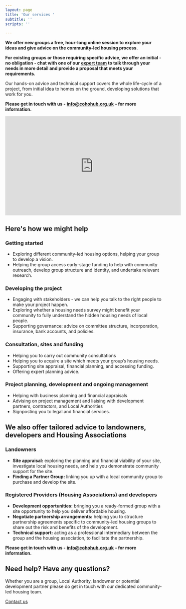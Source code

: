 ```yaml
---
layout: page
title: 'Our services '
subtitle: ''
scripts: ''

---
```

**We offer new groups a free, hour-long online session to explore your ideas and give advice on the community-led housing process.**

**For existing groups or those requiring specific advice, we offer an initial - no obligation - chat with one of our** [**expert team**](/about-us/our-people/) **to talk through your needs in more detail and provide a proposal that meets your requirements.**

Our hands-on advice and technical support covers the whole life-cycle of a project, from initial idea to homes on the ground, developing solutions that work for you.

**Please get in touch with us -** [**info@cohohub.org.uk**](mailto:info@cohohub.org.uk) **- for more information.**

<iframe width="560" height="315" src="https://www.youtube.com/embed/cSXPj93ZJyI" frameborder="0" allow="accelerometer; autoplay; clipboard-write; encrypted-media; gyroscope; picture-in-picture" allowfullscreen></iframe>

## Here's how we might help

### **Getting started**

* Exploring different community-led housing options, helping your group to develop a vision.
* Helping the group access early-stage funding to help with community outreach, develop group structure and identity, and undertake relevant research.

### **Developing the project**

* Engaging with stakeholders - we can help you talk to the right people to make your project happen.
* Exploring whether a housing needs survey might benefit your community to fully understand the hidden housing needs of local people.
* Supporting governance: advice on committee structure, incorporation, insurance, bank accounts, and policies.

### **Consultation, sites and funding**

* Helping you to carry out community consultations
* Helping you to acquire a site which meets your group’s housing needs.
* Supporting site appraisal, financial planning, and accessing funding.
* Offering expert planning advice.

### **Project planning, development and ongoing management**

* Helping with business planning and financial appraisals
* Advising on project management and liaising with development partners, contractors, and Local Authorities
* Signposting you to legal and financial services.

## We also offer tailored advice to landowners, developers and Housing Associations

### **Landowners** 

* **Site appraisal:** exploring the planning and financial viability of your site, investigate local housing needs, and help you demonstrate community support for the site.
* **Finding a Partner Group:** linking you up with a local community group to purchase and develop the site.

### **Registered Providers (Housing Associations) and developers**

* **Development opportunities:** bringing you a ready-formed group with a site opportunity to help you deliver affordable housing.
* **Negotiate partnership arrangements:** helping you to structure partnership agreements specific to community-led housing groups to share out the risk and benefits of the development.
* **Technical support:** acting as a professional intermediary between the group and the housing association, to facilitate the partnership.

**Please get in touch with us -** [**info@cohohub.org.uk**](mailto:info@cohohub.org.uk) **- for more information.**

<div class="pullout-box centre"> <h2>Need help? Have any questions?</h2> <p>Whether you are a group, Local Authority, landowner or potential development partner please do get in touch with our dedicated community-led housing team.</p> <a class="button" href="/contact">Contact us</a> </div>